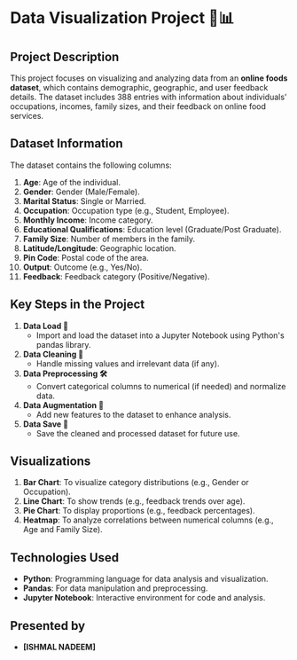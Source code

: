 # Data Visualization Project 🎨📊

## Project Description  
This project focuses on visualizing and analyzing data from an **online foods dataset**, which contains demographic, geographic, and user feedback details. The dataset includes 388 entries with information about individuals' occupations, incomes, family sizes, and their feedback on online food services.

## Dataset Information  
The dataset contains the following columns:  
1. **Age**: Age of the individual.  
2. **Gender**: Gender (Male/Female).  
3. **Marital Status**: Single or Married.  
4. **Occupation**: Occupation type (e.g., Student, Employee).  
5. **Monthly Income**: Income category.  
6. **Educational Qualifications**: Education level (Graduate/Post Graduate).  
7. **Family Size**: Number of members in the family.  
8. **Latitude/Longitude**: Geographic location.  
9. **Pin Code**: Postal code of the area.  
10. **Output**: Outcome (e.g., Yes/No).  
11. **Feedback**: Feedback category (Positive/Negative).  

## Key Steps in the Project  
1. **Data Load 🔄**  
   - Import and load the dataset into a Jupyter Notebook using Python's pandas library.  
2. **Data Cleaning 🧹**  
   - Handle missing values and irrelevant data (if any).  
3. **Data Preprocessing 🛠️**  
   - Convert categorical columns to numerical (if needed) and normalize data.  
4. **Data Augmentation 🌱**  
   - Add new features to the dataset to enhance analysis.  
5. **Data Save 💾**  
   - Save the cleaned and processed dataset for future use.  

## Visualizations  
1. **Bar Chart**: To visualize category distributions (e.g., Gender or Occupation).  
2. **Line Chart**: To show trends (e.g., feedback trends over age).  
3. **Pie Chart**: To display proportions (e.g., feedback percentages).  
4. **Heatmap**: To analyze correlations between numerical columns (e.g., Age and Family Size).  

## Technologies Used  
- **Python**: Programming language for data analysis and visualization.  
- **Pandas**: For data manipulation and preprocessing.  
- **Jupyter Notebook**: Interactive environment for code and analysis.  



## Presented by  
- **[ISHMAL NADEEM]** 
